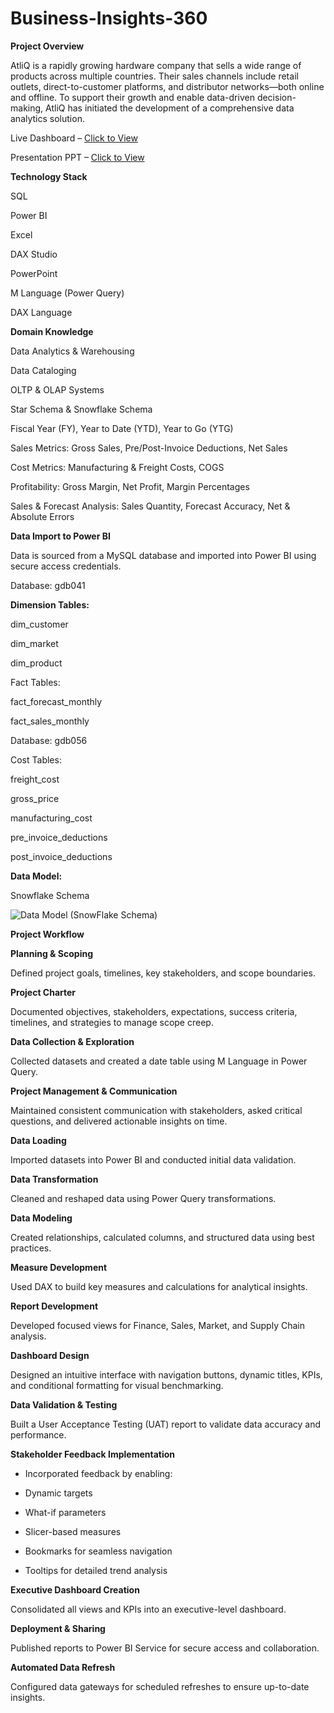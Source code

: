 # Business-Insights-360

**Project Overview**

AtliQ is a rapidly growing hardware company that sells a wide range of products across multiple countries. Their sales channels include retail outlets, direct-to-customer platforms, and distributor networks—both online and offline. To support their growth and enable data-driven decision-making, AtliQ has initiated the development of a comprehensive data analytics solution.

Live Dashboard – [Click to View](https://app.powerbi.com/links/5Bn1-JhyfB?ctid=c6e549b3-5f45-4032-aae9-d4244dc5b2c4&pbi_source=linkShare&bookmarkGuid=c576ca5e-4835-4ae3-8597-b87d4b2a04f1)

Presentation PPT – [Click to View](https://www.linkedin.com/posts/raja-shekarg_bi360-project-presentation-activity-7274649532846477313-5l6J?utm_source=share&utm_medium=member_desktop&rcm=ACoAADON-YgB0EgIZ2-cObDPZEcM5V_FVS6sis4)

**Technology Stack**

SQL

Power BI

Excel

DAX Studio

PowerPoint

M Language (Power Query)

DAX Language

**Domain Knowledge**

Data Analytics & Warehousing

Data Cataloging

OLTP & OLAP Systems

Star Schema & Snowflake Schema

Fiscal Year (FY), Year to Date (YTD), Year to Go (YTG)

Sales Metrics: Gross Sales, Pre/Post-Invoice Deductions, Net Sales

Cost Metrics: Manufacturing & Freight Costs, COGS

Profitability: Gross Margin, Net Profit, Margin Percentages

Sales & Forecast Analysis: Sales Quantity, Forecast Accuracy, Net & Absolute Errors

**Data Import to Power BI**

Data is sourced from a MySQL database and imported into Power BI using secure access credentials.

Database: gdb041

**Dimension Tables:**

dim_customer

dim_market

dim_product

Fact Tables:

fact_forecast_monthly

fact_sales_monthly

Database: gdb056

Cost Tables:

freight_cost

gross_price

manufacturing_cost

pre_invoice_deductions

post_invoice_deductions

**Data Model:**

Snowflake Schema

![Data Model (SnowFlake Schema)](https://github.com/user-attachments/assets/97dc7fd5-0722-494b-8508-8646057fb861)


**Project Workflow**

**Planning & Scoping**

Defined project goals, timelines, key stakeholders, and scope boundaries.

**Project Charter**

Documented objectives, stakeholders, expectations, success criteria, timelines, and strategies to manage scope creep.

**Data Collection & Exploration**

Collected datasets and created a date table using M Language in Power Query.

**Project Management & Communication**

Maintained consistent communication with stakeholders, asked critical questions, and delivered actionable insights on time.

**Data Loading**

Imported datasets into Power BI and conducted initial data validation.

**Data Transformation**

Cleaned and reshaped data using Power Query transformations.

**Data Modeling**

Created relationships, calculated columns, and structured data using best practices.

**Measure Development**

Used DAX to build key measures and calculations for analytical insights.

**Report Development**

Developed focused views for Finance, Sales, Market, and Supply Chain analysis.

**Dashboard Design**

Designed an intuitive interface with navigation buttons, dynamic titles, KPIs, and conditional formatting for visual benchmarking.

**Data Validation & Testing**

Built a User Acceptance Testing (UAT) report to validate data accuracy and performance.

**Stakeholder Feedback Implementation**

- Incorporated feedback by enabling:

- Dynamic targets

- What-if parameters

- Slicer-based measures

- Bookmarks for seamless navigation

- Tooltips for detailed trend analysis

**Executive Dashboard Creation**

Consolidated all views and KPIs into an executive-level dashboard.

**Deployment & Sharing**

Published reports to Power BI Service for secure access and collaboration.

**Automated Data Refresh**

Configured data gateways for scheduled refreshes to ensure up-to-date insights.


